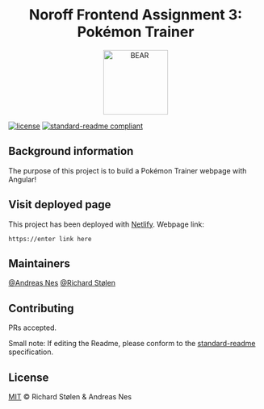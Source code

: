 <div align="center">
    <h1>Noroff Frontend Assignment 3: Pokémon Trainer</h1>
     <img src="https://raw.githubusercontent.com/PokeAPI/sprites/master/sprites/pokemon/25.png" width="128" alt="BEAR">
</div>

[![license](https://img.shields.io/badge/License-MIT-green.svg)](LICENSE)
[![standard-readme compliant](https://img.shields.io/badge/readme%20style-standard-brightgreen.svg?style=flat-square)](https://github.com/RichardLitt/standard-readme)

## Background information
The purpose of this project is to build a Pokémon Trainer webpage with Angular!

## Visit deployed page

This project has been deployed with [Netlify](https://www.netlify.com/). Webpage link:

    https://enter link here

## Maintainers

[@Andreas Nes](https://gitlab.com/andreas_nes_experis) 
[@Richard Stølen](https://gitlab.com/richardstolen)

## Contributing

PRs accepted.

Small note: If editing the Readme, please conform to the [standard-readme](https://github.com/RichardLitt/standard-readme) specification.

## License

[MIT](../LICENSE) © Richard Stølen & Andreas Nes

